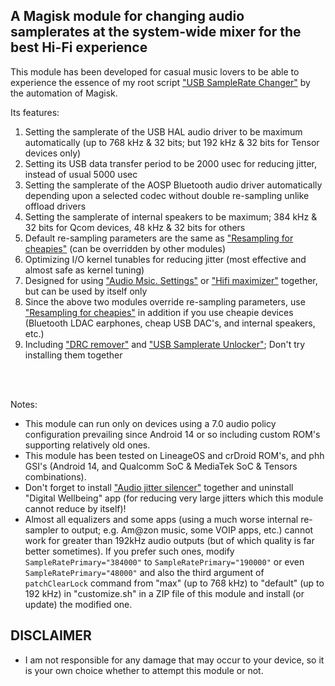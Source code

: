 ## A Magisk module for changing audio samplerates at the system-wide mixer for the best Hi-Fi experience

This module has been developed for casual music lovers to be able to experience the essence of my root script ["USB SampleRate Changer"](https://github.com/yzyhk904/USB_SampleRate_Changer) by the automation of Magisk.

Its features:
<ol>
    <li>Setting the samplerate of the USB HAL audio driver to be maximum automatically (up to 768 kHz & 32 bits; but 192 kHz & 32 bits for Tensor devices only)</li>
    <li>Setting its USB data transfer period to be 2000 usec for reducing jitter, instead of usual 5000 usec</li>
    <li>Setting the samplerate of the AOSP Bluetooth audio driver automatically depending upon a selected codec without double re-sampling unlike offload drivers</li>
    <li>Setting the samplerate of internal speakers to be maximum; 384 kHz & 32 bits for Qcom devices, 48 kHz & 32 bits for others</li>
    <li>Default re-sampling parameters are the same as <a href="https://github.com/Magisk-Modules-Alt-Repo/resampling-for-cheapies">"Resampling for cheapies"</a> (can be overridden by other modules)</li>
    <li>Optimizing I/O kernel tunables for reducing jitter (most effective and almost safe as kernel tuning)</li>
    <li>Designed for using <a href="https://github.com/Magisk-Modules-Alt-Repo/audio-misc-settings">"Audio Msic. Settings"</a> or <a href="https://github.com/yzyhk904/hifi-maximizer-mod">"Hifi maximizer"</a> together, but can be used by itself only</li>
    <li>Since the above two modules override re-sampling parameters, use <a href="https://github.com/Magisk-Modules-Alt-Repo/resampling-for-cheapies">"Resampling for cheapies"</a> in addition if you use cheapie devices (Bluetooth LDAC earphones, cheap USB DAC's, and internal speakers, etc.)</li>
    <li>Including <a href="https://github.com/Magisk-Modules-Alt-Repo/drc-remover">"DRC remover"</a> and <a href="https://github.com/Magisk-Modules-Alt-Repo/usb-samplerate-unlocker">"USB Samplerate Unlocker"</a>; Don't try installing them together</li>
</ol>
<br/>
<br/>

Notes:
* This module can run only on devices using a 7.0 audio policy configuration prevailing since Android 14 or so including custom ROM's supporting relatively old ones.
* This module has been tested on LineageOS and crDroid ROM's, and phh GSI's (Android 14, and Qualcomm SoC & MediaTek SoC & Tensors combinations). 
* Don't forget to install ["Audio jitter silencer"](https://github.com/Magisk-Modules-Alt-Repo/audio-jitter-silencer) together and uninstall "Digital Wellbeing" app (for reducing very large jitters which this module cannot reduce by itself)!
* Almost all equalizers and some apps (using a much worse internal re-sampler to output; e.g. Am@zon music, some VOIP apps, etc.) cannot work for greater than 192kHz audio outputs (but of which quality is far better sometimes). If you prefer such ones, modify `SampleRatePrimary="384000"` to `SampleRatePrimary="190000"` or even `SampleRatePrimary="48000"` and also the third argument of `patchClearLock` command from "max" (up to 768 kHz) to "default" (up to 192 kHz) in "customize.sh" in a ZIP file of this module and install (or update) the modified one.


## DISCLAIMER

* I am not responsible for any damage that may occur to your device, so it is your own choice whether to attempt this module or not.

##
